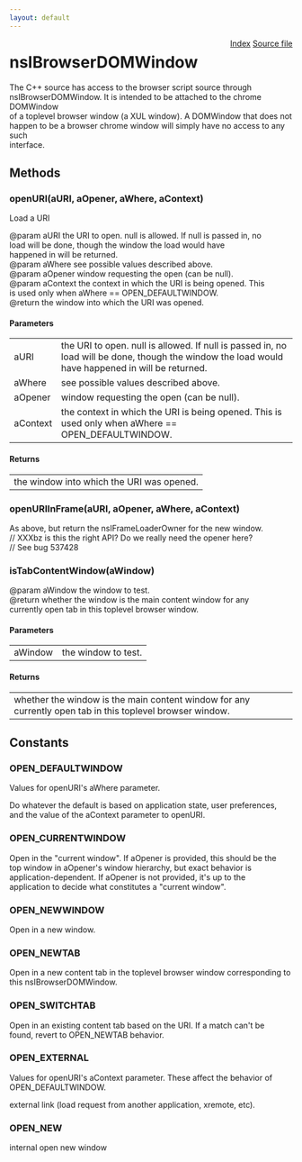 ```yaml
---
layout: default
---
```

<div class='links' style='float:right'><a href="../index.html">Index</a>
<a href="http://dxr.mozilla.org/mozilla-central/source/dom/interfaces/base/nsIBrowserDOMWindow.idl">Source file</a>
</div>

# nsIBrowserDOMWindow #
  
The C++ source has access to the browser script source through  
nsIBrowserDOMWindow. It is intended to be attached to the chrome DOMWindow  
of a toplevel browser window (a XUL window). A DOMWindow that does not  
happen to be a browser chrome window will simply have no access to any such  
interface.  
  

## Methods ##

### openURI(aURI, aOpener, aWhere, aContext) ###
  
Load a URI  
  
@param aURI the URI to open. null is allowed.  If null is passed in, no  
            load will be done, though the window the load would have  
            happened in will be returned.  
@param aWhere see possible values described above.  
@param aOpener window requesting the open (can be null).  
@param aContext the context in which the URI is being opened. This  
                is used only when aWhere == OPEN_DEFAULTWINDOW.  
@return the window into which the URI was opened.  
  

#### Parameters ####

<table>

<tr>
<td>aURI</td>
<td>the URI to open. null is allowed.  If null is passed in, no  
            load will be done, though the window the load would have  
            happened in will be returned.  
</td>
</tr>

<tr>
<td>aWhere</td>
<td>see possible values described above.  
</td>
</tr>

<tr>
<td>aOpener</td>
<td>window requesting the open (can be null).  
</td>
</tr>

<tr>
<td>aContext</td>
<td>the context in which the URI is being opened. This  
                is used only when aWhere == OPEN_DEFAULTWINDOW.  
</td>
</tr>

</table>

#### Returns ####

<table>

<tr>
<td>the window into which the URI was opened.  
</td>
</tr>

</table>

### openURIInFrame(aURI, aOpener, aWhere, aContext) ###
  
As above, but return the nsIFrameLoaderOwner for the new window.  
// XXXbz is this the right API? Do we really need the opener here?  
// See bug 537428  
  

### isTabContentWindow(aWindow) ###
  
@param  aWindow the window to test.  
@return whether the window is the main content window for any  
        currently open tab in this toplevel browser window.  
  

#### Parameters ####

<table>

<tr>
<td>aWindow</td>
<td>the window to test.  
</td>
</tr>

</table>

#### Returns ####

<table>

<tr>
<td>whether the window is the main content window for any  
        currently open tab in this toplevel browser window.  
</td>
</tr>

</table>

## Constants ##

### OPEN_DEFAULTWINDOW ###
  
Values for openURI's aWhere parameter.  
  
  
Do whatever the default is based on application state, user preferences,  
and the value of the aContext parameter to openURI.  
  

### OPEN_CURRENTWINDOW ###
  
Open in the "current window".  If aOpener is provided, this should be the  
top window in aOpener's window hierarchy, but exact behavior is  
application-dependent.  If aOpener is not provided, it's up to the  
application to decide what constitutes a "current window".  
  

### OPEN_NEWWINDOW ###
  
Open in a new window.  
  

### OPEN_NEWTAB ###
  
Open in a new content tab in the toplevel browser window corresponding to  
this nsIBrowserDOMWindow.  
  

### OPEN_SWITCHTAB ###
  
Open in an existing content tab based on the URI. If a match can't be  
found, revert to OPEN_NEWTAB behavior.  
  

### OPEN_EXTERNAL ###
  
Values for openURI's aContext parameter.  These affect the behavior of  
OPEN_DEFAULTWINDOW.  
  
  
external link (load request from another application, xremote, etc).  
  

### OPEN_NEW ###
  
internal open new window  
  
